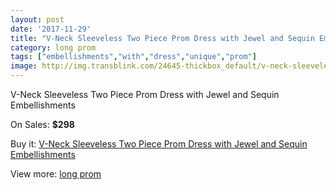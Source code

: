 ```yaml
---
layout: post
date: '2017-11-29'
title: "V-Neck Sleeveless Two Piece Prom Dress with Jewel and Sequin Embellishments"
category: long prom
tags: ["embellishments","with","dress","unique","prom"]
image: http://img.transblink.com/24645-thickbox_default/v-neck-sleeveless-two-piece-prom-dress-with-jewel-and-sequin-embellishments.jpg
---
```

V-Neck Sleeveless Two Piece Prom Dress with Jewel and Sequin Embellishments

On Sales: **$298**
<a href="https://www.transblink.com/en/long-prom/7780-v-neck-sleeveless-two-piece-prom-dress-with-jewel-and-sequin-embellishments.html"><amp-img layout="responsive" width="600" height="600" src="//img.transblink.com/24645-thickbox_default/v-neck-sleeveless-two-piece-prom-dress-with-jewel-and-sequin-embellishments.jpg" alt="V-Neck Sleeveless Two Piece Prom Dress with Jewel and Sequin Embellishments 0" /></a>
<a href="https://www.transblink.com/en/long-prom/7780-v-neck-sleeveless-two-piece-prom-dress-with-jewel-and-sequin-embellishments.html"><amp-img layout="responsive" width="600" height="600" src="//img.transblink.com/24647-thickbox_default/v-neck-sleeveless-two-piece-prom-dress-with-jewel-and-sequin-embellishments.jpg" alt="V-Neck Sleeveless Two Piece Prom Dress with Jewel and Sequin Embellishments 1" /></a>
<a href="https://www.transblink.com/en/long-prom/7780-v-neck-sleeveless-two-piece-prom-dress-with-jewel-and-sequin-embellishments.html"><amp-img layout="responsive" width="600" height="600" src="//img.transblink.com/24646-thickbox_default/v-neck-sleeveless-two-piece-prom-dress-with-jewel-and-sequin-embellishments.jpg" alt="V-Neck Sleeveless Two Piece Prom Dress with Jewel and Sequin Embellishments 2" /></a>

Buy it: [V-Neck Sleeveless Two Piece Prom Dress with Jewel and Sequin Embellishments](https://www.transblink.com/en/long-prom/7780-v-neck-sleeveless-two-piece-prom-dress-with-jewel-and-sequin-embellishments.html "V-Neck Sleeveless Two Piece Prom Dress with Jewel and Sequin Embellishments")

View more: [long prom](https://www.transblink.com/en/58-long-prom "long prom")